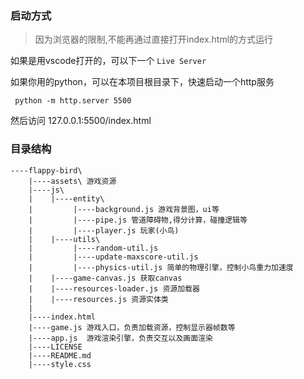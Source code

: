 ### 启动方式

> 因为浏览器的限制,不能再通过直接打开index.html的方式运行


如果是用vscode打开的，可以下一个 `Live Server`

如果你用的python，可以在本项目根目录下，快速启动一个http服务
```
 python -m http.server 5500
```

然后访问 <a>127.0.0.1:5500/index.html</a>

### 目录结构

```
----flappy-bird\
    |----assets\ 游戏资源
    |----js\
    |    |----entity\
    |         |----background.js 游戏背景图，ui等
    |         |----pipe.js 管道障碍物,得分计算，碰撞逻辑等
    |         |----player.js 玩家(小鸟)
    |    |----utils\
    |         |----random-util.js
    |         |----update-maxscore-util.js
    |         |----physics-util.js 简单的物理引擎，控制小鸟重力加速度
    |    |----game-canvas.js 获取canvas
    |    |----resources-loader.js 资源加载器
    |    |----resources.js 资源实体类
    |
    |----index.html
    |----game.js 游戏入口，负责加载资源，控制显示器帧数等
    |----app.js  游戏渲染引擎，负责交互以及画面渲染
    |----LICENSE
    |----README.md
    |----style.css
```
